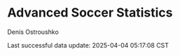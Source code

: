 # Advanced Soccer Statistics
Denis Ostroushko

<!-- gfm -->

Last successful data update: 2025-04-04 05:17:08 CST
